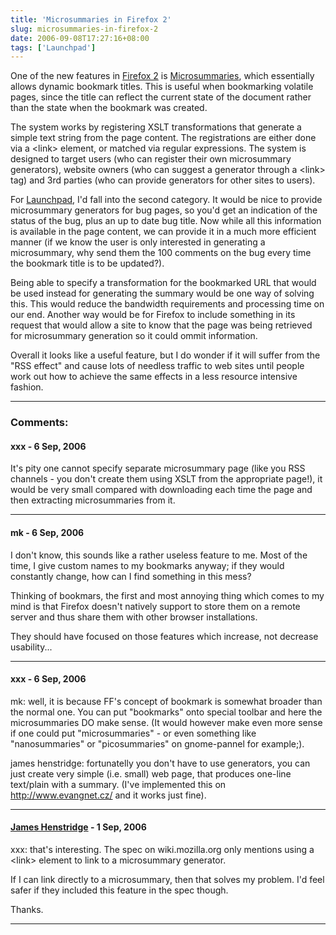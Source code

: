 ```yaml
---
title: 'Microsummaries in Firefox 2'
slug: microsummaries-in-firefox-2
date: 2006-09-08T17:27:16+08:00
tags: ['Launchpad']
---
```


One of the new features in [Firefox
2](http://www.mozilla.org/projects/bonecho/) is
[Microsummaries](http://wiki.mozilla.org/Microsummaries), which
essentially allows dynamic bookmark titles. This is useful when
bookmarking volatile pages, since the title can reflect the current
state of the document rather than the state when the bookmark was
created.

The system works by registering XSLT transformations that generate a
simple text string from the page content. The registrations are either
done via a \<link\> element, or matched via regular expressions. The
system is designed to target users (who can register their own
microsummary generators), website owners (who can suggest a generator
through a \<link\> tag) and 3rd parties (who can provide generators for
other sites to users).

For [Launchpad](https://launchpad.net), I\'d fall into the second
category. It would be nice to provide microsummary generators for bug
pages, so you\'d get an indication of the status of the bug, plus an up
to date bug title. Now while all this information is available in the
page content, we can provide it in a much more efficient manner (if we
know the user is only interested in generating a microsummary, why send
them the 100 comments on the bug every time the bookmark title is to be
updated?).

Being able to specify a transformation for the bookmarked URL that would
be used instead for generating the summary would be one way of solving
this. This would reduce the bandwidth requirements and processing time
on our end. Another way would be for Firefox to include something in its
request that would allow a site to know that the page was being
retrieved for microsummary generation so it could ommit information.

Overall it looks like a useful feature, but I do wonder if it will
suffer from the \"RSS effect\" and cause lots of needless traffic to web
sites until people work out how to achieve the same effects in a less
resource intensive fashion.

---
### Comments:
#### xxx - <time datetime="2006-09-09 08:37:38">6 Sep, 2006</time>

It\'s pity one cannot specify separate microsummary page (like you RSS
channels - you don\'t create them using XSLT from the appropriate
page!), it would be very small compared with downloading each time the
page and then extracting microsummaries from it.

---
#### mk - <time datetime="2006-09-09 16:28:00">6 Sep, 2006</time>

I don\'t know, this sounds like a rather useless feature to me. Most of
the time, I give custom names to my bookmarks anyway; if they would
constantly change, how can I find something in this mess?

Thinking of bookmars, the first and most annoying thing which comes to
my mind is that Firefox doesn\'t natively support to store them on a
remote server and thus share them with other browser installations.

They should have focused on those features which increase, not decrease
usability\...

---
#### xxx - <time datetime="2006-09-09 23:35:39">6 Sep, 2006</time>

mk: well, it is because FF\'s concept of bookmark is somewhat broader
than the normal one. You can put \"bookmarks\" onto special toolbar and
here the microsummaries DO make sense. (It would however make even more
sense if one could put \"microsummaries\" - or even something like
\"nanosummaries\" or \"picosummaries\" on gnome-pannel for example;).

james henstridge: fortunatelly you don\'t have to use generators, you
can just create very simple (i.e. small) web page, that produces
one-line text/plain with a summary. (I\'ve implemented this on
<http://www.evangnet.cz/> and it works just fine).

---
#### [James Henstridge](http://blogs.gnome.org/jamesh) - <time datetime="2006-09-11 11:21:04">1 Sep, 2006</time>

xxx: that\'s interesting. The spec on wiki.mozilla.org only mentions
using a \<link\> element to link to a microsummary generator.

If I can link directly to a microsummary, then that solves my problem.
I\'d feel safer if they included this feature in the spec though.

Thanks.

---

